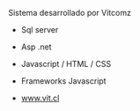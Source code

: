 Sistema desarrollado por Vitcomz

- Sql server
- Asp .net
- Javascript / HTML / CSS
- Frameworks Javascript

- www.vit.cl
